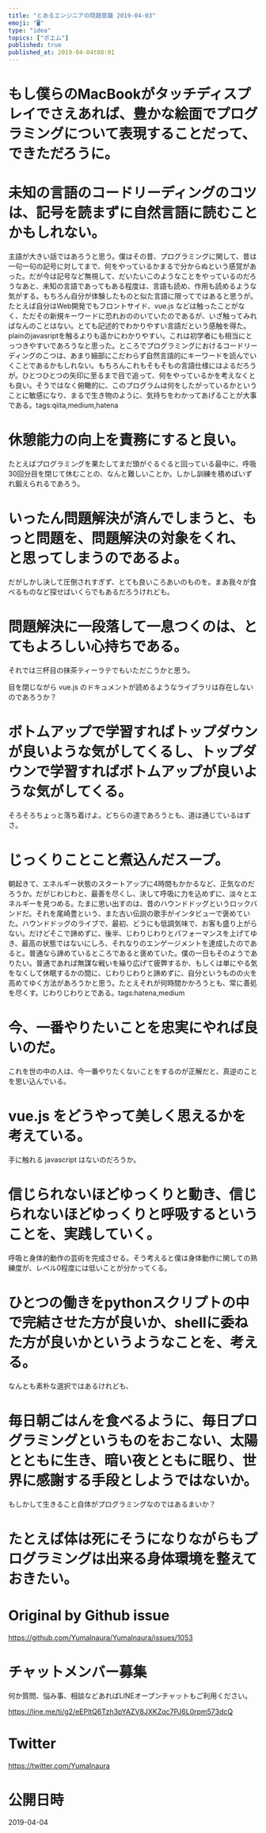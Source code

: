 ```yaml
---
title: "とあるエンジニアの問題意識 2019-04-03"
emoji: "🖥"
type: "idea"
topics: ["ポエム"]
published: true
published_at: 2019-04-04t08:01
---
```


# もし僕らのMacBookがタッチディスプレイでさえあれば、豊かな絵面でプログラミングについて表現することだって、できただろうに。


# 未知の言語のコードリーディングのコツは、記号を読まずに自然言語に読むことかもしれない。

主語が大きい話ではあろうと思う。僕はその昔、プログラミングに関して、昔は一句一句の記号に対してまで、何をやっているかまるで分からぬという感覚があった。だが今は記号など無視して、だいたいこのようなことをやっているのだろうなあと、未知の言語であってもある程度は、言語も読め、作用も読めるような気がする。もちろん自分が体験したものと似た言語に限ってではあると思うが。たとえば自分はWeb開発でもフロントサイド、vue.js などは触ったことがなく、ただその新規キーワードに恐れおののいていたのであるが、いざ触ってみればなんのことはない。とても記述的でわかりやすい言語だという感触を得た。plainのjavasriptを触るよりも遥かにわかりやすい。これは初学者にも相当にとっつきやすいであろうなと思った。ところでプログラミングにおけるコードリーディングのこつは、あまり細部にこだわらず自然言語的にキーワードを読んでいくことであるかもしれない。もちろんこれもそもそもの言語仕様にはよるだろうが。ひとつひとつの矢印に至るまで目で追って、何をやっているかを考えなくとも良い。そうではなく俯瞰的に、このプログラムは何をしたがっているかということに敏感になり、まるで生き物のように、気持ちをわかってあげることが大事である。tags:qiita,medium,hatena

# 休憩能力の向上を責務にすると良い。
たとえばプログラミングを果たしてまだ頭がぐるぐると回っている最中に、呼吸30回分目を閉じて休むことの、なんと難しいことか。しかし訓練を積めばいずれ鍛えられるであろう。

# いったん問題解決が済んでしまうと、もっと問題を、問題解決の対象をくれ、と思ってしまうのであるよ。
だがしかし決して圧倒されすぎず、とても良いころあいのものを。まあ我々が食べるものなど探せばいくらでもあるだろうけれども。

# 問題解決に一段落して一息つくのは、とてもよろしい心持ちである。
それでは三杯目の抹茶ティーラテでもいただこうかと思う。

目を閉じながら vue.js のドキュメントが読めるようなライブラリは存在しないのであろうか？

# ボトムアップで学習すればトップダウンが良いような気がしてくるし、トップダウンで学習すればボトムアップが良いような気がしてくる。
そろそろちょっと落ち着けよ。どちらの道であろうとも、道は通じているはずさ。


# じっくりことこと煮込んだスープ。
朝起きて、エネルギー状態のスタートアップに4時間もかかるなど、正気なのだろうか。だがじわじわと、最善を尽くし、決して呼吸に力を込めずに、淡々とエネルギーを見つめる。たまに思い出すのは、昔のハウンドドッグというロックバンドだ。それを尾崎豊という、また古い伝説の歌手がインタビューで褒めていた。ハウンドドッグのライブで、最初、どうにも低調気味で、お客も盛り上がらない。だけどそこで諦めずに、後半、じわりじわりとパフォーマンスを上げてゆき、最高の状態ではないにしろ、それなりのエンゲージメントを達成したのであると。普通なら諦めているところであると褒めていた。僕の一日もそのようでありたい。普通であれば無謀な戦いを繰り広げて疲弊するか、もしくは単にやる気をなくして休眠するかの間に、じわりじわりと諦めずに、自分というものの火を高めてゆく方法があろうかと思う。たとえそれが何時間かかろうとも、常に善処を尽くす。じわりじわりとである。tags:hatena,medium

# 今、一番やりたいことを忠実にやれば良いのだ。
これを世の中の人は、今一番やりたくないことをするのが正解だと、真逆のことを思い込んでいる。

# vue.js をどうやって美しく思えるかを考えている。
手に触れる javascript はないのだろうか。

# 信じられないほどゆっくりと動き、信じられないほどゆっくりと呼吸するということを、実践していく。
呼吸と身体的動作の芸術を完成させる。そう考えると僕は身体動作に関しての熟練度が、レベル0程度には低いことが分かってくる。

# ひとつの働きをpythonスクリプトの中で完結させた方が良いか、shellに委ねた方が良いかというようなことを、考える。
なんとも素朴な選択ではあるけれども、

# 毎日朝ごはんを食べるように、毎日プログラミングというものをおこない、太陽とともに生き、暗い夜とともに眠り、世界に感謝する手段としようではないか。


‪もしかして生きること自体がプログラミングなのではあるまいか？‬

# たとえば体は死にそうになりながらもプログラミングは出来る身体環境を整えておきたい。

# Original by Github issue

https://github.com/YumaInaura/YumaInaura/issues/1053








<!-- Update From Qiita API -->

# チャットメンバー募集


何か質問、悩み事、相談などあればLINEオープンチャットもご利用ください。

https://line.me/ti/g2/eEPltQ6Tzh3pYAZV8JXKZqc7PJ6L0rpm573dcQ





# Twitter


https://twitter.com/YumaInaura


<!-- Update From Qiita API -->



# 公開日時

2019-04-04
